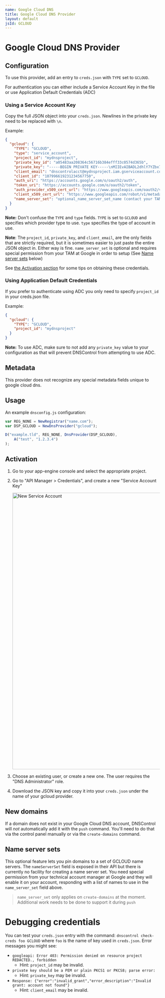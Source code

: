 ```yaml
---
name: Google Cloud DNS
title: Google Cloud DNS Provider
layout: default
jsId: GCLOUD
---
```


# Google Cloud DNS Provider

## Configuration

To use this provider, add an entry to `creds.json` with `TYPE` set to `GCLOUD`.

For authentication you can either include a Service Account Key in the file or use Application Default Credentials (ADC)

### Using a Service Account Key
Copy the full JSON object into your `creds.json`. Newlines in the private key need to be replaced with `\n`.

Example:

```json
{
  "gcloud": {
    "TYPE": "GCLOUD",
    "type": "service_account",
    "project_id": "mydnsproject",
    "private_key_id": "a05483aa208364c56716b384efff33c0574d365b",
    "private_key": "-----BEGIN PRIVATE KEY-----\nMIIEvAIBADL2dhlY7YZbx7tpsfksOX\nih0DbxhiQ==\n-----END PRIVATE KEY-----\n",
    "client_email": "dnscontrolacct@mydnsproject.iam.gserviceaccount.com",
    "client_id": "107996619231234567750",
    "auth_uri": "https://accounts.google.com/o/oauth2/auth",
    "token_uri": "https://accounts.google.com/o/oauth2/token",
    "auth_provider_x509_cert_url": "https://www.googleapis.com/oauth2/v1/certs",
    "client_x509_cert_url": "https://www.googleapis.com/robot/v1/metadata/x509/dnscontrolsdfsdfsdf%40craigdnstest.iam.gserviceaccount.com",
    "name_server_set": "optional_name_server_set_name (contact your TAM)"
  }
}
```

**Note:** Don't confuse the `TYPE` and `type` fields.  `TYPE` is set to `GCLOUD` and specifies which provider type to use.  `type` specifies the type of account in use.

**Note**: The `project_id`, `private_key`, and `client_email`, are the only fields that are strictly required, but it is sometimes easier to just paste the entire JSON object in. Either way is fine.  `name_server_set` is optional and requires special permission from your TAM at Google in order to setup (See [Name server sets](#name_server_sets) below)

See [the Activation section](#activation) for some tips on obtaining these credentials.

### Using Application Default Credentials
If you prefer to authenticate using ADC you only need to specify `project_id` in your creds.json file.

Example:

```json
{
  "gcloud": {
    "TYPE": "GCLOUD",
    "project_id": "mydnsproject"
  }
}
```

**Note:** To use ADC, make sure to not add any `private_key` value to your configuration as that will prevent DNSControl from attempting to use ADC.

## Metadata
This provider does not recognize any special metadata fields unique to google cloud dns.

## Usage
An example `dnsconfig.js` configuration:

```js
var REG_NONE = NewRegistrar("name.com");
var DSP_GCLOUD = NewDnsProvider("gcloud");

D("example.tld", REG_NONE, DnsProvider(DSP_GCLOUD),
    A("test", "1.2.3.4")
);
```

## Activation
1. Go to your app-engine console and select the appropriate project.
2. Go to "API Manager > Credentials", and create a new "Service Account Key"

    <img src="{{ site.github.url }}/assets/gcloud-json-screen.png" alt="New Service Account" style="width: 900px;"/>

3. Choose an existing user, or create a new one. The user requires the "DNS Administrator" role.
4. Download the JSON key and copy it into your `creds.json` under the name of your gcloud provider.

## New domains
If a domain does not exist in your Google Cloud DNS account, DNSControl
will *not* automatically add it with the `push` command. You'll need to do that via the
control panel manually or via the `create-domains` command.

## Name server sets

This optional feature lets you pin domains to a set of GCLOUD name servers.  The `nameServerSet` field is exposed in their API but there is
currently no facility for creating a name server set.  You need special permission from your technical account manager at Google and they
will enable it on your account, responding with a list of names to use in the `name_server_set` field above.

> `name_server_set` only applies on `create-domains` at the moment. Additional work needs to be done to support it during `push`

# Debugging credentials

You can test your `creds.json` entry with the command: `dnscontrol check-creds foo GCLOUD` where `foo` is the name of key used in `creds.json`.  Error messages you might see:

* `googleapi: Error 403: Permission denied on resource project REDACTED., forbidden`
  * Hint: `project_id` may be invalid.
* `private key should be a PEM or plain PKCS1 or PKCS8; parse error:`
  * Hint: `private_key` may be invalid.
* `Response: {"error":"invalid_grant","error_description":"Invalid grant: account not found"}`
  * Hint: `client_email` may be invalid.
